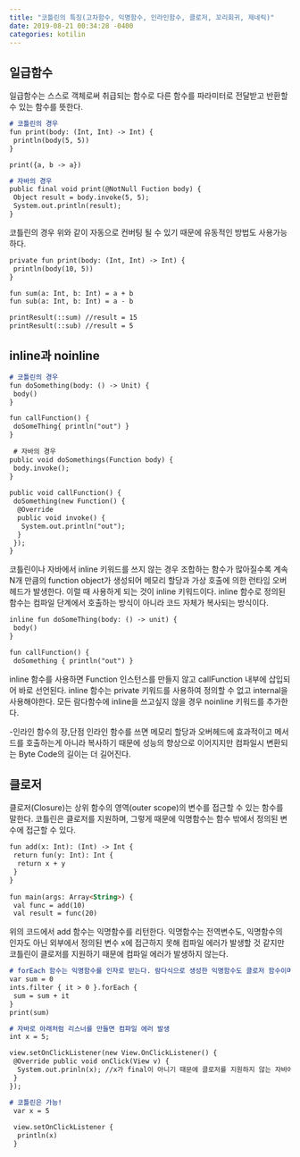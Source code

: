 ```yaml
---
title: "코틀린의 특징(고차함수, 익명함수, 인라인함수, 클로저, 꼬리회귀, 제네릭)"
date: 2019-08-21 00:34:28 -0400
categories: kotilin
---
```


## 일급함수

일급함수는 스스로 객체로써 취급되는 함수로 다른 함수를 파라미터로 전달받고 반환할 수 있는 함수를 뜻한다.
```markdown
# 코틀린의 경우
fun print(body: (Int, Int) -> Int) {
 println(body(5, 5))
}

print({a, b -> a})

# 자바의 경우
public final void print(@NotNull Fuction body) {
 Object result = body.invoke(5, 5);
 System.out.println(result);
}

```

코틀린의 경우 위와 같이 자동으로 컨버팅 될 수 있기 때문에 유동적인 방법도 사용가능하다.

```markdown
private fun print(body: (Int, Int) -> Int) {
 println(body(10, 5))
}

fun sum(a: Int, b: Int) = a + b
fun sub(a: Int, b: Int) = a - b

printResult(::sum) //result = 15
printResult(::sub) //result = 5
```

## inline과 noinline

```markdown
# 코틀린의 경우
fun doSomething(body: () -> Unit) {
 body()
}

fun callFunction() {
 doSomeThing{ println("out") }
}
 
 # 자바의 경우
public void doSomethings(Function body) {
 body.invoke();
}
 
public void callFunction() {
 doSomething(new Function() {
  @Override
  public void invoke() {
   System.out.println("out");
  }
 });
}
```
코틀린이나 자바에서 inline 키워드를 쓰지 않는 경우 조합하는 함수가 많아질수록 계속 N개 만큼의 function object가 생성되어 메모리 할당과 가상 호출에 의한 런타임 오버헤드가 발생한다. 이럴 때 사용하게 되는 것이 inline 키워드이다. inline 함수로 정의된 함수는 컴파일 단계에서 호출하는 방식이 아니라 코드 자체가 복사되는 방식이다.

```markdown
inline fun doSomeThing(body: () -> unit) {
 body()
}

fun callFunction() {
 doSomething { println("out") }
```

inline 함수를 사용하면 Function 인스턴스를 만들지 않고 callFunction 내부에 삽입되어 바로 선언된다. inline 함수는 private 키워드를 사용하여 정의할 수 없고 internal을 사용해야한다. 모든 람다함수에 inline을 쓰고싶지 않을 경우 noinline 키워드를 추가한다.

-인라인 함수의 장,단점
 인라인 함수를 쓰면 메모리 할당과 오버헤드에 효과적이고 메서드를 호출하는게 아니라 복사하기 때문에 성능의 향상으로 이어지지만 컴파일시 변환되는 Byte Code의 길이는 더 길어진다.
 
 ## 클로저
 
 클로저(Closure)는 상위 함수의 영역(outer scope)의 변수를 접근할 수 있는 함수를 말한다. 코틀린은 클로저를 지원하며, 그렇게 때문에 익명함수는 함수 밖에서 정의된 변수에 접근할 수 있다.
 
```markdown
fun add(x: Int): (Int) -> Int {
 return fun(y: Int): Int {
  return x + y
 }
}
 
fun main(args: Array<String>) {
 val func = add(10)
 val result = func(20)

```
위의 코드에서 add 함수는 익명함수를 리턴한다. 익명함수는 전역변수도, 익명함수의 인자도 아닌 외부에서 정의된 변수 x에 접근하지 못해 컴파일 에러가 발생할 것 같지만 코틀린이 클로저를 지원하기 때문에 컴파일 에러가 발생하지 않는다.

```markdown
# forEach 함수는 익명함수를 인자로 받는다. 람다식으로 생성한 익명함수도 클로저 함수이며, outer scope의 변수에 접근할 수 있다.
var sum = 0
ints.filter { it > 0 }.forEach {
 sum = sum + it
}
print(sum)

# 자바로 아래처럼 리스너를 만들면 컴파일 에러 발생
int x = 5;

view.setOnClickListener(new View.OnClickListener() {
 @Override public void onClick(View v) {
  System.out.prinln(x); //x가 final이 아니기 때문에 클로저를 지원하지 않는 자바에서는 컴파일 에러가 발생.
 }
});

# 코틀린은 가능!
 var x = 5
 
 view.setOnClickListener {
  println(x)
 }
```

 
